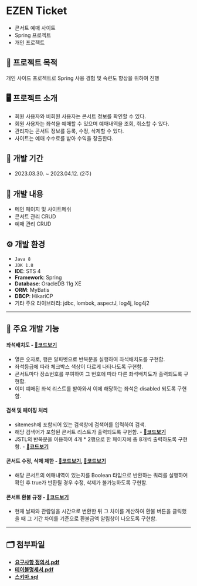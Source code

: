 # EZEN Ticket
* 콘서트 예매 사이트
* Spring 프로젝트
* 개인 프로젝트

## 🚩 프로젝트 목적
개인 사이드 프로젝트로 Spring 사용 경험 및 숙련도 향상을 위하여 진행

## 🖥 프로젝트 소개
* 회원 사용자와 비회원 사용자는 콘서트 정보를 확인할 수 있다.
* 회원 사용자는 좌석을 예매할 수 있으며 예매내역을 조회, 취소할 수 있다.
* 관리자는 콘서트 정보를 등록, 수정, 삭제할 수 있다.
* 사이트는 예매 수수료를 받아 수익을 창출한다.

## 📆 개발 기간
* 2023.03.30. ~ 2023.04.12. (2주)

## 📃 개발 내용
* 메인 페이지 및 사이트메쉬
* 콘서트 관리 CRUD
* 예매 관리 CRUD

## ⚙ 개발 환경
* `Java 8`
* `JDK 1.8`
* **IDE**: STS 4
* **Framework**: Spring
* **Database**: OracleDB 11g XE
* **ORM**: MyBatis
* **DBCP**: HikariCP
* 기타 주요 라이브러리: jdbc, lombok, aspectJ, log4j, log4j2

***
## 📌 주요 개발 기능
#### 좌석배치도 - <a href="https://github.com/nireah/ezenticket/blob/5c718dfb70b772be715d38b247b23feda137fac9/src/main/webapp/WEB-INF/views/ticketing/seat1.jsp#L54-L145">🔗코드보기<a>
* 열은 숫자로, 행은 알파벳으로 반복문을 실행하여 좌석배치도를 구현함.
* 좌석등급에 따라 체크박스 색상이 다르게 나타나도록 구현함.
* 콘서트마다 장소번호를 부여하여 그 번호에 따라 다른 좌석배치도가 출력되도록 구현함.
* 이미 예매된 좌석 리스트를 받아와서 이에 해당하는 좌석은 disabled 되도록 구현함.

#### 검색 및 페이징 처리
* sitemesh에 포함되어 있는 검색창에 검색어를 입력하여 검색.
* 해당 검색어가 포함된 콘서트 리스트가 출력되도록 구현함. - **<a href="https://github.com/nireah/ezenticket/blob/09ddb560251a4a063d992a61c2b245252b42d5a2/src/main/resources/com/ezen_ticket/concert/mapper/ConcertMapper.xml#L7-L19">🔗코드보기<a>**
* JSTL의 반복문을 이용하여 4개 * 2행으로 한 페이지에 총 8개씩 출력하도록 구현함. - **<a href="https://github.com/nireah/ezenticket/blob/5c718dfb70b772be715d38b247b23feda137fac9/src/main/webapp/WEB-INF/views/concert/list.jsp#L72-L104">🔗코드보기<a>**

#### 콘서트 수정, 삭제 제한 - <a href="https://github.com/nireah/ezenticket/blob/5c718dfb70b772be715d38b247b23feda137fac9/src/main/java/com/ezen_ticket/concert/controller/ConcertController.java#L198-L221">🔗코드보기<a>, <a href="https://github.com/nireah/ezenticket/blob/09ddb560251a4a063d992a61c2b245252b42d5a2/src/main/resources/com/ezen_ticket/concert/mapper/ConcertMapper.xml#L127-L130">🔗코드보기<a>
* 해당 콘서트의 예매내역이 있는지를 Boolean 타입으로 반환하는 쿼리를 실행하여 확인 후 true가 반환될 경우 수정, 삭제가 불가능하도록 구현함.

#### 콘서트 환불 규정 - <a href="https://github.com/nireah/ezenticket/blob/5c718dfb70b772be715d38b247b23feda137fac9/src/main/webapp/WEB-INF/views/ticketing/view.jsp#L13-L55">🔗코드보기<a>
* 현재 날짜와 관람일을 시간으로 변환한 뒤 그 차이를 계산하여 환불 버튼을 클릭했을 때 그 기간 차이를 기준으로 환불금액 알림창이 나오도록 구현함.

***
## 🗂 첨부파일
* **<a href="요구사항 정의서.pdf">요구사항 정의서.pdf<a>**
* **<a href="테이블명세서.pdf">테이블명세서.pdf<a>**
* **<a href="스키마.sql">스키마.sql<a>**
